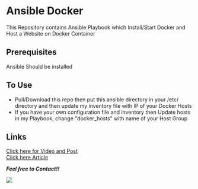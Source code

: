 # Ansible Docker
This Repository contains Ansible Playbook which Install/Start Docker and Host a Website on Docker Container  

## Prerequisites  
Ansible Should be installed
  
## To Use  
- Pull/Download this repo then put this ansible directory in your /etc/ directory and then update my inventory file with IP of your Docker Hosts    
- If you have your own configuration file and inventory then Update hosts in my Playbook, change "docker_hosts" with name of your Host Group   


## Links
[Click here for Video and Post](https://www.linkedin.com/posts/amanjhagrolia143_vimaldaga-righteducation-educationredefine-activity-6778152689369964544-Tfng)  
[Click here Article](https://amanjhagrolia.medium.com/hosted-website-on-docker-using-ansible-a92d06d41fc1?sk=9d671cf10e1ad1c00143f5b4ba06bd3c)
  
***Feel free to Contact!!***

<a href="https://www.linkedin.com/in/amanjhagrolia143" target="_blank"> <img src="https://img.shields.io/badge/LinkedIn-0077B5?style=for-the-badge&logo=linkedin&logoColor=white" /> </a> 
